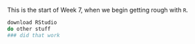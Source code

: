 This is the start of Week 7, when we begin getting rough with `R`.

```bash
download RStudio
do other stuff
### did that work
```

